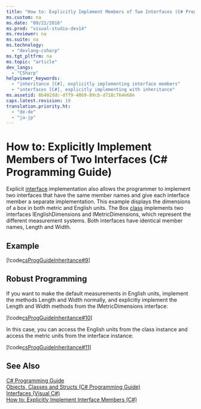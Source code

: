 ```yaml
---
title: "How to: Explicitly Implement Members of Two Interfaces (C# Programming Guide)"
ms.custom: na
ms.date: "09/22/2016"
ms.prod: "visual-studio-dev14"
ms.reviewer: na
ms.suite: na
ms.technology: 
  - "devlang-csharp"
ms.tgt_pltfrm: na
ms.topic: "article"
dev_langs: 
  - "CSharp"
helpviewer_keywords: 
  - "inheritance [C#], explicitly implementing interface members"
  - "interfaces [C#], explicitly implementing with inheritance"
ms.assetid: 8b402ddc-dff9-4869-89cb-d718c764e68e
caps.latest.revision: 19
translation.priority.ht: 
  - "de-de"
  - "ja-jp"
---
```

# How to: Explicitly Implement Members of Two Interfaces (C# Programming Guide)
Explicit [interface](../VS_csharp/interface--csharp-reference-.md) implementation also allows the programmer to implement two interfaces that have the same member names and give each interface member a separate implementation. This example displays the dimensions of a box in both metric and English units. The Box [class](../VS_csharp/class--csharp-reference-.md) implements two interfaces IEnglishDimensions and IMetricDimensions, which represent the different measurement systems. Both interfaces have identical member names, Length and Width.  
  
## Example  
 [!code[csProgGuideInheritance#9](../VS_csharp/codesnippet/CSharp/how-to--explicitly-implement-members-of-two-interfaces--csharp-programming-guide-_1.cs)]  
  
## Robust Programming  
 If you want to make the default measurements in English units, implement the methods Length and Width normally, and explicitly implement the Length and Width methods from the IMetricDimensions interface:  
  
 [!code[csProgGuideInheritance#10](../VS_csharp/codesnippet/CSharp/how-to--explicitly-implement-members-of-two-interfaces--csharp-programming-guide-_2.cs)]  
  
 In this case, you can access the English units from the class instance and access the metric units from the interface instance:  
  
 [!code[csProgGuideInheritance#11](../VS_csharp/codesnippet/CSharp/how-to--explicitly-implement-members-of-two-interfaces--csharp-programming-guide-_3.cs)]  
  
## See Also  
 [C# Programming Guide](../VS_csharp/csharp-programming-guide.md)   
 [Objects, Classes and Structs (C# Programming Guide)](../VS_csharp/classes-and-structs--csharp-programming-guide-.md)   
 [Interfaces (Visual C#)](../VS_csharp/interfaces--csharp-programming-guide-.md)   
 [How to: Explicitly Implement Interface Members (C#)](../VS_csharp/how-to--explicitly-implement-interface-members--csharp-programming-guide-.md)
